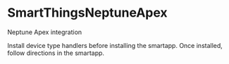 # SmartThingsNeptuneApex
Neptune Apex integration

Install device type handlers before installing the smartapp.  Once installed, follow directions in the smartapp.
